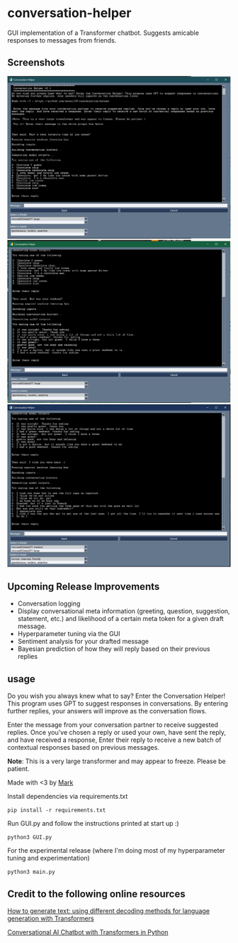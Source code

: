 # conversation-helper
GUI implementation of a Transformer chatbot. Suggests amicable responses to messages from friends. 

## Screenshots

![example 1](media/Chocolate.PNG)
![example 2](media/Weekend.PNG)
![example 3](media/wishyouwerehere.PNG)


## Upcoming Release Improvements
* Conversation logging
* Display conversational meta information (greeting, question, suggestion, statement, etc.) and likelihood of a certain meta token for a given draft message. 
* Hyperparameter tuning via the GUI
* Sentiment analysis for your drafted message
* Bayesian prediction of how they will reply based on their previous replies 

## usage

Do you wish you always knew what to say? Enter the Conversation Helper! This program uses GPT to suggest responses in
conversations. By entering further replies, your answers will improve as the conversation flows.

Enter the message from your conversation partner to receive suggested replies. Once you've chosen a reply or
used your own, have sent the reply, and have received a response, Enter their reply to receive a new batch of 
contextual responses based on previous messages.

**Note**: This is a very large transformer and may appear to freeze. Please be patient. 

Made with <3 by [Mark](https://www.linkedin.com/in/mark-musil/)

Install dependencies via requirements.txt

```
pip install -r requirements.txt
```

Run GUI.py and follow the instructions printed at start up :)

```
python3 GUI.py
```

For the experimental release (where I'm doing most of my hyperparameter tuning and experimentation)

```
python3 main.py
```
## Credit to the following online resources

[How to generate text: using different decoding methods for language generation with Transformers](https://huggingface.co/blog/how-to-generate)

[Conversational AI Chatbot with Transformers in Python](https://www.thepythoncode.com/article/conversational-ai-chatbot-with-huggingface-transformers-in-python)